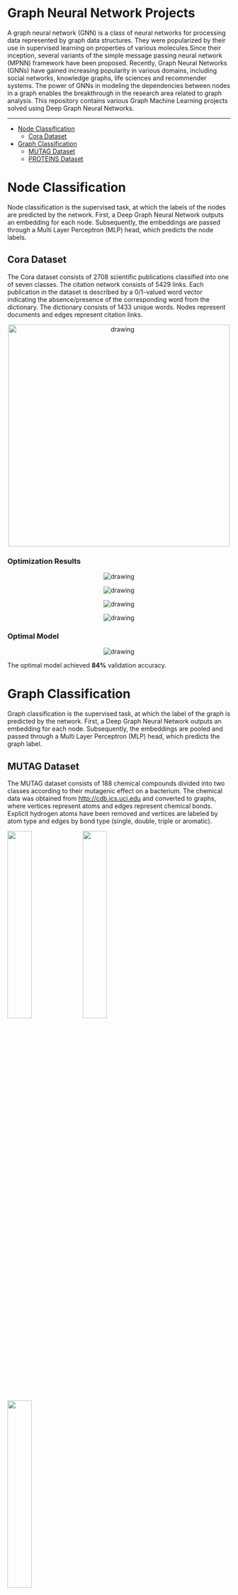 # Graph Neural Network Projects

A graph neural network (GNN) is a class of neural networks for processing data represented by graph data structures. They were popularized by their use in supervised learning on properties of various molecules.Since their inception, several variants of the simple message passing neural network (MPNN) framework have been proposed. Recently, Graph Neural Networks (GNNs) have gained increasing popularity in various domains, including social networks, knowledge graphs, life sciences and recommender systems. The power of GNNs in modeling the dependencies between nodes in a graph enables the breakthrough in the research area related to graph analysis. This repository contains various Graph Machine Learning projects solved using Deep Graph Neural Networks.

--------------------------------------------------------------------------------

- [Node Classification](#node-classification)
  * [Cora Dataset](#cora-dataset)
- [Graph Classification](#graph-classification)
  * [MUTAG Dataset](#mutag-dataset)
  * [PROTEINS Dataset](#proteins-dataset)

# Node Classification
Node classification is the supervised task, at which the labels of the nodes are predicted by the network. First, a Deep Graph Neural Network outputs an embedding for each node. Subsequently, the embeddings are passed through a Multi Layer Perceptron (MLP) head, which predicts the node labels.

## Cora Dataset
The Cora dataset consists of 2708 scientific publications classified into one of seven classes. The citation network consists of 5429 links. Each publication in the dataset is described by a 0/1-valued word vector indicating the absence/presence of the corresponding word from the dictionary. The dictionary consists of 1433 unique words. Nodes represent documents and edges represent citation links.

<p align="center"><img src="https://github.com/NickKaparinos/Graph-Neural-Network-Projects/blob/master/Images/cora/cora-graph" alt="drawing" width="500"/></p>

### Optimization Results
<p align="center"><img src="https://github.com/NickKaparinos/Graph-Neural-Network-Projects/blob/master/Images/cora/contour.png" alt="drawing"/></p>
<p align="center"><img src="https://github.com/NickKaparinos/Graph-Neural-Network-Projects/blob/master/Images/cora/W%26B%20Chart%201_4_2022%2C%201_07_08%20PM.png" alt="drawing"/></p>
<p align="center"><img src="https://github.com/NickKaparinos/Graph-Neural-Network-Projects/blob/master/Images/cora/param_importances.png" alt="drawing"/></p>
<p align="center"><img src="https://github.com/NickKaparinos/Graph-Neural-Network-Projects/blob/master/Images/cora/optimization_history.png" alt="drawing"/></p>

### Optimal Model

<p align="center"><img src="https://github.com/NickKaparinos/Graph-Neural-Network-Projects/blob/master/Images/cora/cora_optimal_learning_curve.png" alt="drawing"/></p>

The optimal model achieved **84%** validation accuracy.

# Graph Classification
Graph classification is the supervised task, at which the label of the graph is predicted by the network. First, a Deep Graph Neural Network outputs an embedding for each node. Subsequently, the embeddings are pooled and passed through a Multi Layer Perceptron (MLP) head, which predicts the graph label.

## MUTAG Dataset
The MUTAG dataset consists of 188 chemical compounds divided into two classes according to their mutagenic effect on a bacterium. The chemical data was obtained from http://cdb.ics.uci.edu and converted to graphs, where vertices represent atoms and edges represent chemical bonds. Explicit hydrogen atoms have been removed and vertices are labeled by atom type and edges by bond type (single, double, triple or aromatic).
<p float="left">
  <img src="https://github.com/NickKaparinos/Graph-Neural-Network-Projects/blob/master/Images/mutag/mutag_graph0.png" width="32.9%" /> 
  <img src="https://github.com/NickKaparinos/Graph-Neural-Network-Projects/blob/master/Images/mutag/mutag_graph1.png" width="32.9%" />
  <img src="https://github.com/NickKaparinos/Graph-Neural-Network-Projects/blob/master/Images/mutag/mutag_graph2.png" width="32.9%" />
</p>

### Optimization Results
<p align="center"><img src="https://github.com/NickKaparinos/Graph-Neural-Network-Projects/blob/master/Images/mutag/contour.png" alt="drawing"/></p>
<p align="center"><img src="https://github.com/NickKaparinos/Graph-Neural-Network-Projects/blob/master/Images/mutag/mutag_parallel_coordinates_plot.png" alt="drawing"/></p>
<p align="center"><img src="https://github.com/NickKaparinos/Graph-Neural-Network-Projects/blob/master/Images/mutag/param_importances.png" alt="drawing"/></p>
<p align="center"><img src="https://github.com/NickKaparinos/Graph-Neural-Network-Projects/blob/master/Images/mutag/optimization_history.png" alt="drawing"/></p>

### Optimal Model
<p align="center"><img src="https://github.com/NickKaparinos/Graph-Neural-Network-Projects/blob/master/Images/mutag/mutag_optimal_model_curve.png" alt="drawing"/></p>


The optimal model achieved **83.6%** validation accuracy.

## PROTEINS Dataset
PROTEINS is a dataset of proteins that are classified as enzymes or non-enzymes. Nodes represent the amino acids and two nodes are connected by an edge if they are less than 6 Angstroms apart. It consists of 1113 graphs with 39.06 nodes and 72.82 edges per graph on average.
<p float="left">
  <img src="https://github.com/NickKaparinos/Graph-Neural-Network-Projects/blob/master/Images/proteins/PROTEINS_graph0.png" width="32.9%" /> 
  <img src="https://github.com/NickKaparinos/Graph-Neural-Network-Projects/blob/master/Images/proteins/PROTEINS_graph1.png" width="32.9%" />
  <img src="https://github.com/NickKaparinos/Graph-Neural-Network-Projects/blob/master/Images/proteins/PROTEINS_graph2.png" width="32.9%" />
</p>

### Optimization Results
<p align="center"><img src="https://github.com/NickKaparinos/Graph-Neural-Network-Projects/blob/master/Images/proteins/contour.png" alt="drawing"/></p>
<p align="center"><img src="https://github.com/NickKaparinos/Graph-Neural-Network-Projects/blob/master/Images/proteins/proteins_parallel_coordinates_plot.png" alt="drawing"/></p>
<p align="center"><img src="https://github.com/NickKaparinos/Graph-Neural-Network-Projects/blob/master/Images/proteins/param_importances.png" alt="drawing"/></p>
<p align="center"><img src="https://github.com/NickKaparinos/Graph-Neural-Network-Projects/blob/master/Images/proteins/optimization_history.png" alt="drawing"/></p>

### Optimal Model
<p align="center"><img src="https://github.com/NickKaparinos/Graph-Neural-Network-Projects/blob/master/Images/proteins/proteins_learning_curve.png" alt="drawing"/></p>

The optimal model achieved **74.1%** validation accuracy.

